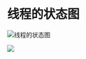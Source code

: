 # 线程的状态图
![线程的状态图](https://tva1.sinaimg.cn/large/00831rSTgy1gcnioz7kayj30og0cu41i.jpg)

![](https://tva1.sinaimg.cn/large/00831rSTgy1gcnixz5lmlj30w30lfad4.jpg)